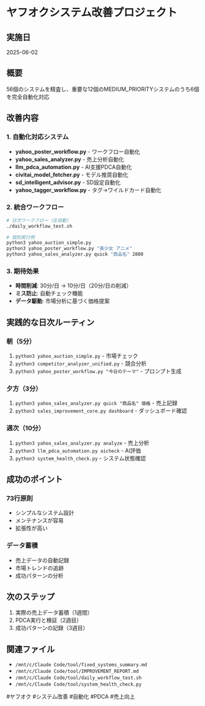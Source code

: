 # ヤフオクシステム改善プロジェクト

## 実施日
2025-06-02

## 概要
56個のシステムを精査し、重要な12個のMEDIUM_PRIORITYシステムのうち6個を完全自動化対応

## 改善内容

### 1. 自動化対応システム
- **yahoo_poster_workflow.py** - ワークフロー自動化
- **yahoo_sales_analyzer.py** - 売上分析自動化  
- **llm_pdca_automation.py** - AI支援PDCA自動化
- **civitai_model_fetcher.py** - モデル推奨自動化
- **sd_intelligent_advisor.py** - SD設定自動化
- **yahoo_tagger_workflow.py** - タグ→ワイルドカード自動化

### 2. 統合ワークフロー
```bash
# 日次ワークフロー（全自動）
./daily_workflow_test.sh

# 個別実行例
python3 yahoo_auction_simple.py
python3 yahoo_poster_workflow.py "美少女 アニメ"
python3 yahoo_sales_analyzer.py quick "商品名" 2800
```

### 3. 期待効果
- **時間削減**: 30分/日 → 10分/日（20分/日の削減）
- **ミス防止**: 自動チェック機能
- **データ駆動**: 市場分析に基づく価格提案

## 実践的な日次ルーティン

### 朝（5分）
1. `python3 yahoo_auction_simple.py` - 市場チェック
2. `python3 competitor_analyzer_unified.py` - 競合分析
3. `python3 yahoo_poster_workflow.py "今日のテーマ"` - プロンプト生成

### 夕方（3分）
1. `python3 yahoo_sales_analyzer.py quick "商品名" 価格` - 売上記録
2. `python3 sales_improvement_core.py dashboard` - ダッシュボード確認

### 週次（10分）
1. `python3 yahoo_sales_analyzer.py analyze` - 売上分析
2. `python3 llm_pdca_automation.py aicheck` - AI評価
3. `python3 system_health_check.py` - システム状態確認

## 成功のポイント

### 73行原則
- シンプルなシステム設計
- メンテナンスが容易
- 拡張性が高い

### データ蓄積
- 売上データの自動記録
- 市場トレンドの追跡
- 成功パターンの分析

## 次のステップ
1. 実際の売上データ蓄積（1週間）
2. PDCA実行と検証（2週目）
3. 成功パターンの記録（3週目）

## 関連ファイル
- `/mnt/c/Claude Code/tool/fixed_systems_summary.md`
- `/mnt/c/Claude Code/tool/IMPROVEMENT_REPORT.md`
- `/mnt/c/Claude Code/tool/daily_workflow_test.sh`
- `/mnt/c/Claude Code/tool/system_health_check.py`

#ヤフオク #システム改善 #自動化 #PDCA #売上向上